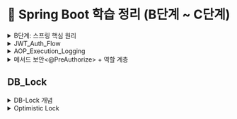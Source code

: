 # 📖 Spring Boot 학습 정리 (B단계 ~ C단계)

<details>
<summary>B단계: 스프링 핵심 원리</summary>
### 1. 스프링 컨테이너와 빈 등록
스프링에서는 객체를 직접 생성하지 않고 `@Configuration` 클래스와 `@Bean` 메서드를 통해 **스프링 컨테이너**가 객체를 생성하고 관리합니다.  
이렇게 등록된 객체를 **스프링 빈(Bean)** 이라고 부릅니다.

- 장점: 객체 생명주기를 컨테이너가 관리 → 메모리 효율, 재사용성 증가
- 코드 예시:
```java
@Configuration
public class AppConfig {
    @Bean
    public MemberService memberService() {
        return new MemberServiceImpl();
    }
}
```

### 2. 싱글톤 패턴 vs 스프링 싱글톤
- **직접 구현한 싱글톤 패턴**  
  → 인스턴스를 하나만 만들도록 static 필드로 관리. 코드가 복잡하고 테스트 어려움.

- **스프링 싱글톤 컨테이너**  
  → 기본 스코프가 싱글톤이므로, 같은 빈을 여러 번 주입받아도 실제 객체는 1개.  
  개발자가 직접 싱글톤 패턴을 구현할 필요가 없음.

### 3. 의존관계 주입 (DI)
스프링이 객체 간 의존관계를 자동으로 연결해줌.  
**생성자 주입**이 가장 권장됨.

```java
@Service
public class MemberService {
    private final MemberRepository repository;

    @Autowired
    public MemberService(MemberRepository repository) {
        this.repository = repository;
    }
}
```

- 장점: 불변성 보장, 테스트 용이성 증가, 순환참조 방지

### 4. 스프링 MVC 요청 흐름
- `DispatcherServlet`이 모든 요청을 받아서 컨트롤러에 위임
- 컨트롤러 → 서비스 → 리포지토리 계층 순으로 실행
- 응답은 뷰 리졸버(ViewResolver) 또는 JSON 변환을 통해 클라이언트로 전달

### 5. HTTP 요청 데이터 처리
- `@RequestParam` : 단일 파라미터 매핑
- `@ModelAttribute` : 객체 바인딩
- `@RequestBody` : JSON 요청 매핑

### 6. HTTP 응답 처리
- `@ResponseBody` : 객체 → JSON 변환
- `@RestController` : `@Controller + @ResponseBody` 조합 → REST API 응답에 적합

---

## C단계: 기능 확장 & 고도화

### 1. JSON 응답 처리
스프링은 내부적으로 `HttpMessageConverter`(Jackson)를 사용하여 객체를 JSON으로 자동 변환합니다.

- 코드 예시:
```java
@RestController
public class MemberController {
    @GetMapping("/api/members")
    public List<Member> findAll() {
        return memberService.findAll();
    }
}
```

### 2. DTO와 응답 포맷 개선
엔티티를 직접 노출하지 않고 **DTO(Data Transfer Object)** 로 응답을 전달.  
추가로 공통 응답 포맷(`ApiResponse<T>`)을 정의하여 일관된 API 설계.

```json
{
  "status": 200,
  "message": "OK",
  "data": { ... },
  "traceId": "uuid",
  "timestamp": "2025-08-18T19:00:00"
}
```

### 3. Validation 적용
요청 DTO에 제약 조건을 추가해 유효성을 검증.

```java
public class MemberRequest {
    @NotBlank
    private String name;
}
```

- `@Valid`와 함께 사용 → 잘못된 요청 시 `MethodArgumentNotValidException` 발생
- 전역 예외 처리기로 잡아서 `ApiResponse` 포맷으로 반환

### 4. 제네릭 충돌 문제 (Void vs Object)
`ApiResponse.error()` 호출 시 제네릭 타입이 `Object`로 추론되는 문제 발생.  
해결 방법:
```java
ApiResponse<Void> body = ApiResponse.error(...);
return ResponseEntity.badRequest().body(body);
```

### 5. stream()의 역할
자바 스트림 API는 컬렉션 데이터를 선언적으로 처리하기 위한 기능.

```java
return memberService.findMembers().stream()
        .map(m -> new MemberResponse(m.getId(), m.getName()))
        .toList();
```

- 장점: 코드 간결성, 병렬 처리 지원

### 6. ResponseEntity의 역할
HTTP 응답을 세밀하게 제어 가능.

```java
return ResponseEntity
        .status(HttpStatus.CREATED)
        .header("X-Custom", "value")
        .body(responseDto);
```

- 상태 코드, 헤더, 바디를 자유롭게 설정 가능

---

## 운영 품질 개선

### 1. TraceId
- 요청마다 UUID를 생성하여 응답 JSON + 헤더(`X-Trace-Id`)에 추가
- 로그와 클라이언트를 연결해 장애 추적이 쉬움
- 마이크로서비스 환경에서는 분산 추적 필수 요소

### 2. RequestLoggingFilter
- 요청/응답 실행 시간, 상태코드, 바디 크기 등을 기록
- 슬로우 요청(SLOW) 감지 가능
- `FilterRegistrationBean`으로 순서 제어하여 traceId와 함께 동작

### 3. Filter를 Bean으로 등록한 이유
- 실행 순서 보장 (`order` 값)
- 운영 환경/테스트 환경에 따라 등록 유연성
- `@Component`보다 명시적으로 제어 가능

### 4. Filter vs Interceptor vs AOP
- **Filter**: HTTP 레벨 공통 기능 (traceId, 로깅, 인증)
- **Interceptor**: 컨트롤러 전후 (인증/인가)
- **AOP**: 서비스 계층 공통 관심사 (트랜잭션, 성능 모니터링)

---

## 추가 학습 질문 정리

- **traceId를 왜 사용하는가?**  
  → 요청 단위 추적, 장애 분석, 마이크로서비스 간 요청 흐름 추적

- **common 패키지 + WebConfig 등록 이유?**  
  → 전역 공통 기능 제공, 필터 실행 순서 보장, 운영환경별 관리 용이

- **ApiResponse.ErrorDetail 오류**  
  → 내부 클래스라면 `static` 선언 필요 (직렬화 오류 방지)

---
</details>

<details>
<summary>JWT_Auth_Flow</summary>

# JWT 인증 흐름 정리 (JwtAuthFilter · JwtProvider · SecurityConfig)

---

## 1) 요약

- **JwtProvider**: JWT **발급/검증** 유틸. 시크릿 키로 서명/검증, 클레임 추출.
- **JwtAuthFilter**: HTTP 요청에서 `Authorization: Bearer <JWT>` **파싱 → 검증 → SecurityContext 주입**.
- **SecurityConfig**: 시큐리티 **정책(인가 규칙, 세션/CSRF, 필터 순서)**을 정의.

---

## 2) 요청 1건의 처리 순서 (큰 그림)

```mermaid
sequenceDiagram
    autonumber
    participant C as Client
    participant F1 as TraceIdFilter
    participant F2 as JwtAuthFilter
    participant SC as Spring Security (Authorization)
    participant MVC as Controller

    C->>F1: HTTP Request
    F1-->>C: (set X-Trace-Id in header, MDC)
    F1->>F2: continue filter chain

    alt Authorization header with Bearer token
        F2->>F2: parse & verify with JwtProvider
        F2->>SC: set Authentication in SecurityContext
    else no / invalid token
        F2->>C: 401 (policy ①) OR throw exception (policy ②)
        Note over F2,C: 실패 정책에 따라 응답 혹은 전역 예외 처리로 위임
    end

    F2->>SC: continue
    SC->>SC: URL/메서드 권한 평가 (permitAll/authenticated/hasRole...)
    SC->>MVC: pass if authorized
    MVC-->>C: Response (includes X-Trace-Id, unified body)
```

> 권장 실패 정책: **필터에서 예외를 던져 전역 예외 처리기**가 공통 응답 포맷으로 변환하도록 구성(일관성 확보).

---

## 3) 구성요소별 역할 & 책임

### 3.1 JwtProvider — JWT 발급/검증 유틸리티

| 기능 | 설명 | 비고 |
|---|---|---|
| **createToken(subject, role, claims)** | `sub`, `role`, `iat`, `exp` 세팅 후 **서명**하여 문자열 토큰 발급 | JJWT 사용 (HMAC-SHA) |
| **parse(token)** | 시크릿 키로 **서명 검증**, 만료/위조/형식 오류 시 예외 | `Jws<Claims>` 반환 |
| **키 관리** | `application.yml/properties`의 `jwt.secret.key`로 Key 생성 | **최소 32바이트** 이상 권장 |
| **만료 설정** | `jwt.access-token-validity-seconds`로 토큰 만료 제어 | 운영 환경에서 짧게(예: 1h) |

**샘플 설정 (properties)**
```properties
jwt.secret.key=ThisIsADevOnlySecretKeyThatIsAtLeast32BytesLong!!!
jwt.access-token-validity-seconds=3600
```

---

### 3.2 JwtAuthFilter — 요청당 한 번 실행되는 인증 필터

| 단계 | 동작 | 결과 |
|---|---|---|
| 1 | `Authorization` 헤더 확인 (`Bearer <JWT>`) | 토큰 유무 판단 |
| 2 | `JwtProvider.parse()`로 검증 | 서명/만료/형식 검사 |
| 3 | 성공 시 `UsernamePasswordAuthenticationToken` 생성 | `SecurityContextHolder`에 **인증 객체 저장** |
| 4 | 실패 정책 | ① **즉시 401 응답** 또는 ② **예외 throw → 전역 핸들러 처리** |
| 5 | (선택) `MDC.put("user", username)` | 로그에 사용자 식별자 자동 포함 |

> 필터는 반드시 **`UsernamePasswordAuthenticationFilter` 앞**에 등록하여, 인가 단계 전에 인증을 완료하도록 한다.

---

### 3.3 SecurityConfig — 시큐리티 전반 정책

| 설정 | 내용 | 목적 |
|---|---|---|
| **Session = STATELESS** | 세션 비활성(Stateless) | JWT 형태에 적합 |
| **CSRF 비활성** | `csrf().disable()` | REST API 기본 |
| **인가 규칙** | `authorizeHttpRequests`로 **경로별 접근 정책** | 공개/보호 API 구분 |
| **필터 순서** | `addFilterBefore(new JwtAuthFilter, UsernamePasswordAuthenticationFilter.class)` | 표준 인증 전 JWT 인증 수행 |
| **CORS/예외 엔트리포인트** | 필요 시 추가 | 클라이언트/보안 정책 정교화 |

---

## 4) 케이스별 동작 요약

- **공개 API** (`permitAll`)
  - 토큰 없음: 그대로 통과 → 컨트롤러 실행
  - 토큰 있음: 검증 성공 시 인증된 사용자로 접근(컨트롤러에서 `Authentication` 활용 가능)

- **보호 API** (`authenticated`/`hasRole`)
  - 토큰 없음/무효: 인가 단계에서 401/403
  - 유효 토큰: 인증 객체 세팅 → 인가 통과 → 컨트롤러 실행

---

## 5) 운영 팁 & 체크리스트

- [ ] `jwt.secret.key`는 **32바이트 이상**(HMAC-SHA256) — 짧으면 `WeakKeyException` 유발
- [ ] 실패 정책을 **전역 예외 처리기**로 통일 → `ApiResponse` 포맷 유지
- [ ] `TraceIdFilter`를 **가장 먼저** 실행해 로그/응답에 traceId 포함
- [ ] 로깅에 **MDC(traceId, user)**를 써서 장애 추적 용이성 확보
- [ ] 보호/공개 경로의 **패턴 매칭**이 겹치지 않는지 확인
- [ ] 토큰/민감정보는 **로그 마스킹** 적용

---

## 6) 미니 예시 (요약 형태)

```java
// SecurityConfig (요약)
http.csrf(csrf -> csrf.disable())
    .sessionManagement(sm -> sm.sessionCreationPolicy(STATELESS))
    .authorizeHttpRequests(auth -> auth
        .requestMatchers("/api/auth/login", "/health").permitAll()
        .requestMatchers("/api/members/**").authenticated()
        .anyRequest().permitAll())
    .addFilterBefore(new JwtAuthFilter(jwtProvider), UsernamePasswordAuthenticationFilter.class);
```

```java
// JwtAuthFilter (요약)
protected void doFilterInternal(req, res, chain) {
  String header = req.getHeader("Authorization");
  if (hasBearer(header)) {
    var jws = jwtProvider.parse(token(header));
    var auth = new UsernamePasswordAuthenticationToken(jws.getPayload().getSubject(), null,
        List.of(new SimpleGrantedAuthority("ROLE_" + jws.getPayload().get("role", String.class))));
    SecurityContextHolder.getContext().setAuthentication(auth);
  }
  chain.doFilter(req, res);
}
```

```java
// JwtProvider (요약)
public String createToken(String username, String role) {
  Instant now = Instant.now();
  return Jwts.builder()
    .subject(username)
    .claim("role", role)
    .issuedAt(Date.from(now))
    .expiration(Date.from(now.plusSeconds(validity)))
    .signWith(key)
    .compact();
}
```

---

### 참고
- 토큰 실패를 **필터에서 직접 401로 쓰지 않고**, 커스텀 예외를 던져 전역 예외 처리기에서 공통 포맷으로 내려주는 방식이 더 낫다.
- 분산 추적을 계획한다면, `X-Trace-Id`와 **표준 trace 헤더**(W3C traceparent)를 병행 가능하다.

</details>

<details>
<summary>AOP_Execution_Logging</summary>

# AOP 기반 실행 시간 & 입력값 로깅 (Spring Boot)

## 1. 목표
- 메서드 실행 시간을 자동으로 측정하여 로깅한다.
- 입력값을 함께 기록하되, **민감 정보(password, token 등)는 마스킹 처리**한다.
- traceId와 연계하여 **장애 추적**을 쉽게 만든다.

---

## 2. 주요 컴포넌트

### 2.1 @LogExecutionTime (커스텀 애노테이션)
```java
@Target(ElementType.METHOD)
@Retention(RetentionPolicy.RUNTIME)
public @interface LogExecutionTime { }
```

→ 메서드 위에 붙이면 AOP가 동작한다.

### 2.2 LoggingAspect (AOP 구현체)
- `@Around` advice로 메서드 전후를 감싼다.
- 실행 시간 = `System.currentTimeMillis()`로 측정
- 입력 파라미터 로깅 시 민감 정보(`password`, `token`, `secret` 등)는 `***` 처리
- 반환값은 크면 타입만 기록
- traceId(MDC)에 함께 기록하여 로그 상관관계 추적 가능

```java
@Around("@annotation(com.example.solwith.aop.LogExecutionTime)")
public Object around(ProceedingJoinPoint pjp) throws Throwable {
    long start = System.currentTimeMillis();
    // ... 실행 전 로깅
    Object result = pjp.proceed();
    long took = System.currentTimeMillis() - start;
    // ... 실행 후 로깅
    return result;
}
```

---

## 3. 동작 순서

1. 클라이언트가 요청 → `TraceIdFilter`에서 traceId를 생성하고 MDC에 저장
2. 컨트롤러/서비스 메서드에 `@LogExecutionTime`이 있으면 `LoggingAspect`가 가로챈다
3. 메서드 실행 전: 파라미터를 문자열로 변환하여 로깅 (민감값은 `***`)
4. 실제 비즈니스 로직 실행 (`pjp.proceed()`)
5. 실행 후: 실행 시간(ms), 반환 타입, traceId와 함께 로깅
6. 예외 발생 시: 실행 시간 + 예외명 + 메시지를 warn 레벨로 기록

---

## 4. 로그 예시

```
[AOP] MemberService.findOne took=123ms traceId=abc-123 args=id=10 resultType=Member
[AOP] MemberService.join EX took=45ms traceId=abc-456 args=name=kim,password=*** ex=IllegalStateException:이미 존재
```

---

## 5. 적용 방법

### 5.1 서비스 메서드에 적용
```java
@LogExecutionTime
public Member findOne(Long id) {
    // ...
}
```

### 5.2 로그 패턴 설정 (logback-spring.xml)
```xml
<property name="PATTERN" value="[%d{yyyy-MM-dd HH:mm:ss.SSS}] %-5level [%X{traceId}] %logger{36} - %msg%n"/>
```

---

## 6. 운영 TIP

- **민감 정보 마스킹 규칙**: `password`, `token`, `secret`, `authorization` 등은 반드시 `***` 처리
- **traceId 연계**: 필수적으로 로그 패턴에 `%X{traceId}`를 포함시켜야 한다.
- **AOP 적용 범위**: 서비스/레포지토리/외부 연동 호출에 주로 붙여서 성능/장애 모니터링에 활용
- **Spring Boot AOP Starter** 사용 시 `@EnableAspectJAutoProxy`는 필요 없음.
- 반환값이 큰 객체는 타입명만 출력하여 로그 오염 방지.

---

## 7. 체크리스트

- [ ] `@LogExecutionTime`이 필요한 메서드에 붙였는가?
- [ ] 로그 패턴에 `%X{traceId}`가 들어갔는가?
- [ ] 민감 파라미터 마스킹이 잘 되는가?
- [ ] 반환값 로그가 과도하게 크지 않은가?
- [ ] 예외 발생 시 warn/error 레벨로 기록되는가?

---

## 8. 결론

- `@LogExecutionTime` + `LoggingAspect`를 통해 **운영 가시성**을 확보할 수 있다.
- traceId + 실행 시간 + 입력값/반환값을 로그에 남겨 **장애 분석과 성능 최적화**에 큰 도움이 된다.
</details>

<details>
<summary>메서드 보안<@PreAuthorize> + 역할 계층<Role Hierarchy></summary>

# 메서드 보안(@PreAuthorize) & 역할 계층(Role Hierarchy) 완전 정복

> Spring Boot 3 / Spring Security 6 기준.  
> **메서드 보안 활성화 → 역할 계층 적용 → JWT 권한 주입 → 소유권(Ownership) 검사 → HTTP 보안과의 병행 사용**

---

## 1) 핵심 개념

- **@PreAuthorize**: 메서드 호출 **직전**에 SpEL로 접근 조건 평가. (권한/로그인 여부/파라미터 기반)
- **Role Hierarchy**: `ROLE_ADMIN > ROLE_MANAGER > ROLE_USER`처럼 **상위 역할이 하위 역할을 포함**하도록 하는 기능.
- **HTTP 보안 vs 메서드 보안**:
  - **HTTP 보안**은 URL 경로 레벨의 1차 장벽(대략적인 공개/보호 구분).
  - **메서드 보안**은 서비스/컨트롤러 메서드 레벨의 2차 장벽(정밀 권한/소유권 검사).
  - 둘은 **독립적으로** 작동하며, **둘 다 통과**해야 최종 실행된다.

---

## 2) 기본 설정

### 2.1 메서드 보안 활성화
```java
// src/main/java/com/example/solwith/auth/SecurityConfig.java
@Configuration
@EnableWebSecurity
@EnableMethodSecurity(prePostEnabled = true) // ✅ @PreAuthorize/@PostAuthorize 활성화
public class SecurityConfig {
    // 기존 http 설정 + JwtAuthFilter 등록
}
```

### 2.2 역할 계층 등록 (신규 방식: fromHierarchy)
```java
// src/main/java/com/example/solwith/auth/MethodSecurityConfig.java
@Configuration
public class MethodSecurityConfig {

    // ADMIN > MANAGER > USER (위 역할이 아래 역할을 “상속”)
    @Bean
    static org.springframework.security.access.hierarchicalroles.RoleHierarchy roleHierarchy() {
        return org.springframework.security.access.hierarchicalroles.RoleHierarchyImpl.fromHierarchy(
            """
            ROLE_ADMIN > ROLE_MANAGER
            ROLE_MANAGER > ROLE_USER
            """
        );
    }

    // @PreAuthorize 해석기에 역할 계층을 적용
    @Bean
    static org.springframework.security.access.expression.method.MethodSecurityExpressionHandler
    methodSecurityExpressionHandler(org.springframework.security.access.hierarchicalroles.RoleHierarchy roleHierarchy) {
        var handler = new org.springframework.security.access.expression.method.DefaultMethodSecurityExpressionHandler();
        handler.setRoleHierarchy(roleHierarchy);
        return handler;
    }
}
```

> **주의:** Spring Security 6부터 `new RoleHierarchyImpl()` 기본 생성자 대신 `fromHierarchy(...)` 사용 권장.  
> 모든 권한 문자열은 관례상 **`ROLE_` 접두사**를 사용한다.

---

## 3) JWT ↔ 권한(Authorities) 매핑 패턴

JWT에 담긴 클레임을 `GrantedAuthority`로 변환해 `SecurityContext`에 주입해야 @PreAuthorize가 동작한다.  
(우리 예제는 `JwtAuthFilter`에서 수행)

### 3.1 단일 역할(String) 사용
**JWT Claims**
```json
{
  "sub": "alice",
  "role": "ADMIN"
}
```
**필터 변환**
```java
String role = claims.get("role", String.class); // "ADMIN"
List<GrantedAuthority> auths = List.of(new SimpleGrantedAuthority("ROLE_" + role));

var auth = new UsernamePasswordAuthenticationToken(username, null, auths);
SecurityContextHolder.getContext().setAuthentication(auth);
```

### 3.2 다중 역할(List<String>) 사용
**JWT Claims**
```json
{
  "sub": "bob",
  "roles": ["USER","MANAGER"]
}
```
**필터 변환**
```java
List<String> roles = claims.get("roles", List.class); // ["USER","MANAGER"]
List<GrantedAuthority> auths = roles.stream()
    .map(r -> new SimpleGrantedAuthority("ROLE_" + r))
    .toList();
SecurityContextHolder.getContext().setAuthentication(
    new UsernamePasswordAuthenticationToken(username, null, auths));
```

### 3.3 이미 `ROLE_` 접두사가 붙은 경우
**JWT Claims**
```json
{ "sub": "carol", "roles": ["ROLE_USER","ROLE_MANAGER"] }
```
**필터 변환**
```java
List<String> roles = claims.get("roles", List.class);
List<GrantedAuthority> auths = roles.stream()
    .map(SimpleGrantedAuthority::new) // 이미 ROLE_ 접두사 포함
    .toList();
```

### 3.4 (선택) 계층 확장 적용 – HTTP 단계까지 확실히 반영
```java
// 필터에서 상위 → 하위 권한 확장
List<GrantedAuthority> base = auths;
Collection<? extends GrantedAuthority> expanded =
        roleHierarchy.getReachableGrantedAuthorities(base);

var auth = new UsernamePasswordAuthenticationToken(username, null, expanded);
SecurityContextHolder.getContext().setAuthentication(auth);
```

> 이렇게 하면, 예컨대 `ROLE_ADMIN` 토큰이 자동으로 `ROLE_MANAGER`, `ROLE_USER` 권한도 포함하게 된다.

---

## 4) @PreAuthorize 실전 패턴 모음

### 4.1 단순 역할 검사
```java
@PreAuthorize("hasRole('ADMIN')")
public void deleteMember(Long id) { ... }

@PreAuthorize("hasAnyRole('MANAGER','ADMIN')")
public List<Member> listAll() { ... }

@PreAuthorize("isAuthenticated()")
public Member myProfile() { ... }
```

### 4.2 소유권(Ownership) 검사 — 다양한 경우의 수

#### (A) JWT `sub`에 **username**이 들어있는 경우
- `JwtAuthFilter`에서 principal을 **username**으로 설정했다면:  
  `authentication.name` == username

```java
@PreAuthorize("#username == authentication.name")
public Member getByUsername(String username) { ... }
```

#### (B) JWT `sub`에 **userId(Long)** 가 들어있는 경우
- principal이 문자열(username)이라면 비교 형 변환 필요
```java
@PreAuthorize("#userId.toString() == authentication.name") 
public Order getMyOrder(Long userId, Long orderId) { ... }
```
- 또는 principal 자체를 userId로 저장하는 방식도 가능
```java
// 필터에서 principal을 userId(Long)로 저장했다면:
@PreAuthorize("#userId == principal") 
public Order getMyOrder(Long userId, Long orderId) { ... }
```

#### (C) 커스텀 Principal 객체 사용 (권장)
- 필터에서 `new UsernamePasswordAuthenticationToken(customPrincipal, null, auths)`로 주입
- 커스텀 객체에 `id`, `username`, `roles` 등 보유
```java
@PreAuthorize("#memberId == principal.id") 
public Member getMyMember(Long memberId) { ... }
```

#### (D) 도메인 레벨 체크(레포지토리 질의) — @bean 메서드 호출
- SpEL에서 **빈 메서드**를 호출하여 DB로 소유권 판단
```java
@PreAuthorize("@memberSecurity.isOwner(#memberId, authentication.name)")
public Member getMember(Long memberId) { ... }

@Component
public class MemberSecurity {
  private final MemberRepository repo;
  public boolean isOwner(Long memberId, String username) {
    return repo.existsByIdAndUsername(memberId, username);
  }
}
```

### 4.3 반환값 기반 검사 — @PostAuthorize
- 메서드가 반환한 객체의 소유자만 접근 허용
```java
@PostAuthorize("returnObject.ownerUsername == authentication.name")
public Document getDoc(Long id) { ... }
```

> **TIP:** 소유권 검사는 **서비스 계층**에도 중복으로 거는 게 안전합니다(컨트롤러 우회 호출 방지).

---

## 5) HTTP 보안 규칙(선택) + 메서드 보안 함께 쓰기

### 5.1 추천 구성
```java
http
  .csrf(csrf -> csrf.disable())
  .sessionManagement(sm -> sm.sessionCreationPolicy(SessionCreationPolicy.STATELESS))
  .authorizeHttpRequests(auth -> auth
      .requestMatchers("/api/auth/login", "/health").permitAll() // 공개
      .anyRequest().authenticated() // 그 외엔 인증 필요(1차 장벽)
  )
  .addFilterBefore(new JwtAuthFilter(jwtProvider), UsernamePasswordAuthenticationFilter.class);
```
- URL 레벨에서는 **대략적인 공개/보호**만 나눈다.
- **정밀 권한/소유권**은 `@PreAuthorize`로 제어(2차 장벽).

### 5.2 FAQ
- `permitAll()`이어도 메서드에 `@PreAuthorize`가 있으면? → **차단**된다(메서드 보안이 별도로 적용).
- 반대로 URL에서 `authenticated()`인데 메서드에 조건이 없다면? → **인증만 있으면 통과**한다.
- **둘 다 통과해야** 실제 실행.

---

## 6) 테스트 시나리오 (빠른 검증)

1. 토큰 없음 → `@PreAuthorize("isAuthenticated()")` 메서드 호출 시 **401 또는 403**
2. `ROLE_USER` 토큰 → `hasRole('USER')` 메서드 **200**
3. `ROLE_MANAGER` 토큰 → `hasRole('USER')` 메서드 **200** (계층 상속)
4. `ROLE_USER` 토큰 → `hasRole('ADMIN')` 메서드 **403**
5. 소유권 검사: 본인은 **200**, 타인은 **403**
6. `@PostAuthorize` 반환값 검사: 소유자 외에는 **403**

---

## 7) 흔한 오류 & 체크리스트

- [ ] `@EnableMethodSecurity(prePostEnabled = true)`를 켰는가?
- [ ] 권한 문자열에 **`ROLE_` 접두사**를 사용했는가?
- [ ] `RoleHierarchyImpl.fromHierarchy(...)`로 **계층을 등록**했는가?
- [ ] `DefaultMethodSecurityExpressionHandler#setRoleHierarchy(...)`로 **메서드 보안에 계층 적용**했는가?
- [ ] JWT 필터에서 **권한을 올바로 주입**했는가? (단일/다중/ROLE_ 여부)
- [ ] 커스텀 Principal 또는 SpEL bean 호출로 **소유권 판단**이 정확한가?
- [ ] URL 규칙과 메서드 보안이 **중복/충돌 없이** 조합되는가?

---

## 8) 미니 예시 모음

**서비스 예시**
```java
@Service
public class MemberService {

  @PreAuthorize("hasRole('ADMIN')")
  public void deleteMember(Long id) { ... }

  @PreAuthorize("isAuthenticated()")
  public Member myProfile() { ... }

  // 소유권: JWT sub가 username인 경우
  @PreAuthorize("#username == authentication.name")
  public Member getByUsername(String username) { ... }

  // 소유권: 커스텀 Principal 객체 사용
  @PreAuthorize("#memberId == principal.id")
  public Member getMyMember(Long memberId) { ... }

  // 도메인 체크: 레포지토리 질의
  @PreAuthorize("@memberSecurity.isOwner(#memberId, authentication.name)")
  public Member secureGet(Long memberId) { ... }
}
```

**JwtAuthFilter 요약**
```java
var claims = jwtProvider.parse(token).getPayload();
String username = claims.getSubject(); // sub
List<String> roles = claims.get("roles", List.class); // 또는 "role" 단일

List<GrantedAuthority> auths = (roles != null ? roles : List.of())
    .stream().map(r -> r.startsWith("ROLE_") ? r : "ROLE_" + r)
    .map(SimpleGrantedAuthority::new).toList();

// (선택) 계층 확장
var expanded = roleHierarchy.getReachableGrantedAuthorities(auths);

var auth = new UsernamePasswordAuthenticationToken(username, null, expanded);
SecurityContextHolder.getContext().setAuthentication(auth);
```

---

### 결론
- **URL 보안(1차)** + **메서드 보안(2차)** 조합으로 다층 방어를 구축하면 좋다.
- **역할 계층**을 통해 권한 관리를 단순화하고,
- **소유권 검사**로 세밀한 접근 제어를 완성하면 탄탄한 보안 구조가 완성된다.
</details>

## DB_Lock
<details>
<summary>DB-Lock 개념</summary>

# 데이터베이스 락(Database Locks) 완전 정리

> Spring Boot 3 / JPA(Jakarta) / Hibernate 6 기준

---

## 1) 왜 락이 필요한가? — 동시성 이상(Anomalies)

동시에 여러 트랜잭션이 같은 데이터를 읽고/쓰기 하면 아래 문제가 발생할 수 있다.

- **Dirty Read**: 커밋되지 않은 값을 다른 트랜잭션이 읽음
- **Non‑repeatable Read**: 같은 트랜잭션 내에서 같은 행을 두 번 읽을 때 값이 달라짐
- **Phantom Read**: 같은 조건으로 읽을 때 행의 개수가 달라짐(새로운 행이 나타남/사라짐)
- **Lost Update**: 서로 덮어써서 한쪽 업데이트가 사라짐 → 실무에서 가장 피해가 큼

> 해결책은 **적절한 격리수준(Isolation Level)** + **락** + **낙관/비관 전략**의 조합이다.

---

## 2) 격리수준(Isolation)과 MVCC의 관계

- **MVCC**(Multi‑Version Concurrency Control): 대부분의 RDB(PostgreSQL, MySQL InnoDB)가 채택.  
  읽기는 스냅샷을 보고, 쓰기는 버전을 새로 만들어 충돌을 완화.
- 격리수준(낮→높):
  1) **READ UNCOMMITTED**
  2) **READ COMMITTED** (PostgreSQL 기본)
  3) **REPEATABLE READ** (MySQL InnoDB 기본)
  4) **SERIALIZABLE** (가장 엄격, 성능 비용 큼)

> 격리수준만으로 모든 충돌을 막기 어렵다. **Lost Update**는 보통 **락** 또는 **낙관적 락**으로 해결한다.

---

## 3) 락의 분류 (학습 지도)

### 3.1 행위 기준
- **공유 락(Shared, S)**: 다른 트랜잭션도 **읽기**는 가능, **쓰기**는 불가
- **배타 락(Exclusive, X)**: **읽기/쓰기 모두 차단**, 나만 씀
- **업데이트 락(Update, U)**: (주로 SQL Server) S→X 전환 충돌 방지용
- **의도 락(Intent, IS/IX/SIX)**: 상위 객체(테이블)에 “하위에 락 있음”을 표시하는 메타 락

### 3.2 범위 기준
- **Row(레코드) 락**: 가장 세밀, 실무 기본
- **Page/Page‑Range 락**: 일부 엔진에서 사용
- **Table 락**: 테이블 전체
- **Gap/Next‑Key 락**: MySQL InnoDB가 특정 범위(갭)까지 잠굼(팬텀 방지)

### 3.3 전략 기준
- **비관적 락(Pessimistic)**: “충돌 날 것”이라 보고 **미리** 잠금 (예: `SELECT ... FOR UPDATE`)
- **낙관적 락(Optimistic)**: “잘 안 날 것”이라 보고 **커밋 시점**에 버전 충돌 검사 (`@Version`)

### 3.4 특수
- **Advisory Lock**(PostgreSQL): 애플리케이션 레벨 사용자 정의 락(키 기반)

---

## 4) 비관적 락 (Pessimistic Lock)

### 4.1 SQL 예시

#### MySQL InnoDB
```sql
-- 쓰기 의도: 해당 행 X-락 (다른 트랜잭션의 읽기/쓰기 제한)
SELECT * FROM product WHERE id = 10 FOR UPDATE;

-- 읽기 공유: S-락 (다른 트랜잭션은 쓰기 불가)
SELECT * FROM product WHERE id = 10 LOCK IN SHARE MODE; -- (MySQL 8.0 이하 구문)
-- MySQL 8+에서는 FOR SHARE 사용 가능
SELECT * FROM product WHERE id = 10 FOR SHARE;
```

#### PostgreSQL
```sql
SELECT * FROM product WHERE id = 10 FOR UPDATE;         -- X-락
SELECT * FROM product WHERE id = 10 FOR NO KEY UPDATE;  -- 키 변경만 막음
SELECT * FROM product WHERE id = 10 FOR SHARE;          -- 공유 락
SELECT * FROM product WHERE id = 10 FOR KEY SHARE;      -- FK 참조 키 보호
```

> **주의(MySQL)**: 인덱스 미활용/범위 조건일 때 **갭/넥스트키 락**으로 더 넓게 잠길 수 있어요. 인덱스 설계를 꼼꼼히!

### 4.2 Spring Data JPA 예시 (Jakarta API)

```java
public interface ProductRepository extends JpaRepository<Product, Long> {

    // 행 쓰기 락 (업데이트 의도)
    @Lock(jakarta.persistence.LockModeType.PESSIMISTIC_WRITE)
    @QueryHints(@jakarta.persistence.QueryHint(name = "jakarta.persistence.lock.timeout", value = "3000")) // ms
    @Query("select p from Product p where p.id = :id")
    Optional<Product> findByIdForUpdate(@Param("id") Long id);

    // 공유 락
    @Lock(jakarta.persistence.LockModeType.PESSIMISTIC_READ)
    @Query("select p from Product p where p.id = :id")
    Optional<Product> findByIdForShare(@Param("id") Long id);
}
```

서비스 트랜잭션:
```java
@Service
public class StockService {

    @Transactional
    public void decrease(Long productId, int qty) {
        Product p = repo.findByIdForUpdate(productId)
                        .orElseThrow(() -> new NotFoundException("product"));

        if (p.getStock() < qty) throw new IllegalStateException("재고 부족");
        p.setStock(p.getStock() - qty);
        // flush/commit 시 UPDATE 실행
    }
}
```

**장점**: 충돌 즉시 차단 → Lost Update 방지에 확실  
**단점**: 대기/교착 가능성, 스루풋 저하

---

## 5) 낙관적 락 (Optimistic Lock)

**아이디어**: 테이블에 `version` 컬럼을 두고, `UPDATE ... WHERE id=? AND version=?`처럼 **버전을 조건에 포함**.  
영향 행이 0이면 누군가 먼저 바꾼 것 → **충돌 예외**.

### 5.1 JPA 매핑
```java
@Entity
public class Product {
    @Id @GeneratedValue
    private Long id;

    private int stock;

    @Version                 // ✅ 버전 필드
    private Long version;    // Long/Integer/Timestamp 가능
}
```

### 5.2 동작
- 트랜잭션 T1, T2가 같은 행을 읽음(버전=5)
- T1이 업데이트 시도 → `where id=? and version=5`로 성공, 버전=6으로 증가
- T2가 업데이트 시도 → `where id=? and version=5`가 **영향 없음** → `OptimisticLockException` 발생
- 보통 **재시도 로직**(retry with backoff)을 둔다.

### 5.3 언제 쓰나?
- **경합이 낮은** 읽기 중심 시스템(마이페이지, 설정 변경 등)
- 과도한 락 대기를 피하고 **스루풋**을 얻고 싶을 때

**주의**: 실패 시 **예외 처리/재시도**가 설계에 반드시 들어가야 함.

---

## 6) Lost Update 방지 전략 비교

| 전략 | 방법 | 장점 | 단점 | 추천 상황 |
|---|---|---|---|---|
| 비관적 락 | `FOR UPDATE` / PESSIMISTIC_WRITE | 충돌 즉시 차단, 단순 | 대기/교착, throughput 하락 | 고경합, 금전/재고 같이 **꼭** 지켜야 하는 자원 |
| 낙관적 락 | `@Version` | 락 대기 없음, 고성능 | 충돌 시 예외 → 재시도 필요 | 경합이 낮은 업데이트, 사용자 설정/게시글 수정 등 |

---

## 7) 교착상태(Deadlock)와 타임아웃

- **Deadlock**: 서로가 서로의 락을 기다리는 상태 (A가 a→b 순서로, B가 b→a 순서로 락 요청 등)
- **예방법**
  - **락 획득 순서**를 서비스 전반에서 **일관**되게
  - 트랜잭션을 **짧게**, 필요한 최소 범위만 잠금
  - **인덱스** 설계로 스캔 범위를 줄여 **갭/넥스트키** 락 최소화(MySQL)
  - 타임아웃 설정: `jakarta.persistence.lock.timeout`, DB의 `lock_wait_timeout`/`deadlock_timeout`

- **대응**
  - DB가 Deadlock을 감지하면 한쪽을 실패시킴 → 어플리케이션에서 **재시도**

---

## 8) DB별 특징 (요약)

### MySQL InnoDB
- 기본 격리수준 **REPEATABLE READ**
- **Next‑Key Lock**(레코드 + 갭)으로 팬텀을 방지
- 인덱스 미사용 시 잠금 범위가 넓어질 수 있음 → **적절한 인덱스** 중요

### PostgreSQL
- 기본 격리수준 **READ COMMITTED**
- 강력한 **MVCC**: 읽기는 보통 다른 트랜잭션을 블로킹하지 않음
- `FOR UPDATE / FOR NO KEY UPDATE / FOR SHARE / FOR KEY SHARE` 세분화
- **Advisory Lock** 제공: `pg_advisory_lock(key)`

---

## 9) Spring 트랜잭션 옵션과 함께 쓰기

```java
@Service
public class OrderService {

    // 격리수준을 조절하고 싶을 때 (DB/업무 특성에 맞춤)
    @Transactional(isolation = Isolation.REPEATABLE_READ, timeout = 5)
    public void placeOrder(Long productId) {
        // 재고 차감은 비관적 락으로
        Product p = repo.findByIdForUpdate(productId).orElseThrow();
        // ...
    }
}
```

- `timeout`(초)로 긴 대기/교착 시 빠르게 탈출
- 격리수준은 DB 기본을 따르되, 핵심 로직에만 필요시 상향

---

## 10) 실무 체크리스트

- [ ] **핵심 자원**(재고, 포인트, 잔액)은 비관적 락 or 낙관적 + 재시도
- [ ] 동일 자원 잠금 **순서 일관성**
- [ ] 트랜잭션 **짧게**, 비즈니스/외부 호출 분리
- [ ] MySQL은 **인덱스 필수**, 범위 조건 잠금 범위 유의
- [ ] **락/쿼리 타임아웃** 명시로 장애 영향 축소
- [ ] 낙관적 락은 **재시도 전략** 포함(backoff)
- [ ] 모니터링: 락 대기/교착 지표, 슬로우 쿼리, 타임아웃 로그
- [ ] 부하/경합 시나리오로 **부하 테스트** 필수

---

## 11) 상황별 선택 가이드

- **업데이트 경합 낮음**: `@Version`(낙관) + 재시도 → 고성능
- **경합 높고 반드시 보장**: `FOR UPDATE`(비관) → 안전성 우선
- **읽기 많은 조회 API**: 락 없이 MVCC로 처리 + 필요 시 캐시
- **범위 삽입 충돌 방지(MySQL)**: 적절한 인덱스 + 트랜잭션 내 `FOR UPDATE`로 “갭” 보호
- **복잡한 소유권/검증**: DB 제약(UNIQUE/FK/체크) + 서비스 락 조합

---

## 12) 미니 예제(정리)

### 12.1 비관적 락 기반 재고 차감
```java
@Transactional
public void purchase(Long productId, int qty) {
    Product p = repo.findByIdForUpdate(productId)
                    .orElseThrow(() -> new NotFoundException("not found"));
    if (p.getStock() < qty) throw new IllegalStateException("재고 부족");
    p.setStock(p.getStock() - qty);
}
```

### 12.2 낙관적 락 기반 재고 차감 (+재시도)
```java
@Transactional
public void purchaseOptimistic(Long productId, int qty) {
    for (int attempt = 1; attempt <= 3; attempt++) {
        try {
            Product p = repo.findById(productId).orElseThrow();
            if (p.getStock() < qty) throw new IllegalStateException("재고 부족");
            p.setStock(p.getStock() - qty);
            return; // commit 시 @Version 검사 통과하면 성공
        } catch (jakarta.persistence.OptimisticLockException e) {
            if (attempt == 3) throw e;
            try { Thread.sleep(50L * attempt); } catch (InterruptedException ignored) {}
        }
    }
}
```

---

### 결론
- 락은 **정확성**과 **성능** 사이의 트레이드오프다.
- **경합/업무 중요도/DB 특성**을 기준으로 **비관/낙관**을 골라 적용하고,
- 인덱스/격리/타임아웃/재시도/모니터링을 함께 설계하면 **안전하고 빠른 시스템**을 만들 수 있다.

</details>
<details>
<summary>Optimistic Lock</summary>

# MySQL에서 낙관적 락(Optimistic Lock) 정리

> Spring Boot 3 · Hibernate 6 · MySQL 8

---

## 1. 낙관적 락이란?

- 실제 DB에 락을 거는 대신, **버전 컬럼(@Version)** 으로 동시성 충돌을 감지
- UPDATE 시 `where id=? and version=?` 조건을 포함 → 영향 행이 없으면 **충돌 예외 발생**
- **장점**: 락 대기 없음 → 성능 유리
- **단점**: 충돌 시 예외 발생 → 재시도 필요

---

## 2. 엔티티 설계

```java
@Entity
public class Product {
    @Id @GeneratedValue
    private Long id;

    private int stock;

    @Version   // ✅ 낙관적 락 버전 필드
    private Long version;

    public void decrease(int qty) {
        if (stock < qty) throw new IllegalStateException("재고 부족");
        this.stock -= qty;
    }
}
```

**왜 필요한가?**
- `@Version`이 없다면 JPA는 단순히 `update ... where id=?`만 실행
- 동시에 두 트랜잭션이 같은 데이터를 수정해도 **둘 다 성공 → Lost Update 발생**
- `@Version`은 충돌을 감지하고 예외를 던져줌

---

## 3. 서비스 설계

### 단발 시도
```java
@Transactional
public void decreaseOnce(Long id, int qty) {
    Product p = repo.findById(id).orElseThrow();
    p.decrease(qty); // flush 시점에 버전 체크
}
```

- **설명**: 단 한 번만 시도 → 충돌 시 `ObjectOptimisticLockingFailureException` 발생

### 재시도 로직
```java
public void decreaseWithRetry(Long id, int qty) {
    for (int attempt = 1; attempt <= 5; attempt++) {
        try {
            command.decreaseOnce(id, qty); // REQUIRES_NEW 트랜잭션
            return; // 성공하면 종료
        } catch (ObjectOptimisticLockingFailureException e) {
            if (attempt == 5) throw e;
            Thread.sleep(50 * attempt); // 백오프 후 재시도
        }
    }
}
```

- **설명**: 충돌이 나면 일정 횟수만큼 재시도 → 결국 두 스레드 모두 성공할 수 있음
- **포인트**: 각 시도는 `REQUIRES_NEW` 트랜잭션으로 실행해야 커밋 시점에 충돌이 잡힘

---

## 4. 테스트 시나리오

1) **단발 시도**
- 두 스레드가 동시에 `decreaseOnce(5)` 실행
- 한쪽은 성공, 다른 한쪽은 충돌 예외
- 최종 재고 = 5

2) **재시도**
- 두 스레드가 동시에 `decreaseWithRetry(5)` 실행
- 처음엔 충돌 나더라도 재시도 끝에 둘 다 성공
- 최종 재고 = 0

---

## 5. 실패 원인 & 해결책

- **문제**: 처음 구현에서 `decreaseWithRetry()` 내부에서 같은 빈의 `@Transactional(REQUIRES_NEW)` 메서드를 직접 호출 → 프록시를 거치지 않아 트랜잭션이 열리지 않음
- **증상**: 예외를 잡지 못하고 최종 재고가 그대로 10으로 남음
- **해결**: 별도 빈(`ProductCommand`)으로 분리 → 다른 빈을 통해 호출하면 프록시가 적용되어 `REQUIRES_NEW` 정상 동작

---

## 6. 요약 & 팁

- `@Version` 필드 → 낙관적 락 충돌 감지
- 충돌 시 예외 → 반드시 재시도 정책 필요
- 재시도는 **트랜잭션 바깥**에서, 시도는 **REQUIRES_NEW**로 실행
- 동시성 테스트는 **CountDownLatch** 등으로 실제 경합 상황을 만들어야 함
- 실무에서는 **재시도 + 백오프 + 모니터링(충돌 빈도)**까지 설계

---

### 결론

낙관적 락은 성능은 좋지만 설계 실수가 많다.  
특히 **트랜잭션 경계**와 **프록시 호출**을 정확히 이해해야 올바르게 동작한다.  
이번 구조(별도 빈 + REQUIRES_NEW + 재시도)는 실무에서 그대로 활용 가능한 안정적인 패턴이다.

</details>


